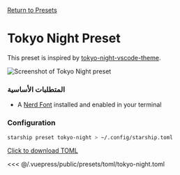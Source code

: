 [Return to Presets](./README.md#pastel-powerline)

# Tokyo Night Preset

This preset is inspired by [tokyo-night-vscode-theme](https://github.com/enkia/tokyo-night-vscode-theme).

![Screenshot of Tokyo Night preset](/presets/img/tokyo-night.png)

### المتطلبات الأساسية

- A [Nerd Font](https://www.nerdfonts.com/) installed and enabled in your terminal

### Configuration

```sh
starship preset tokyo-night > ~/.config/starship.toml
```

[Click to download TOML](/presets/toml/tokyo-night.toml)

<<< @/.vuepress/public/presets/toml/tokyo-night.toml
